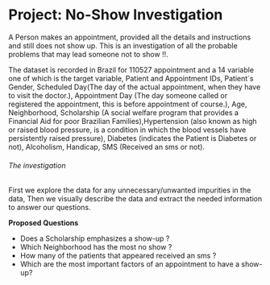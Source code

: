 # Project: No-Show Investigation 

A Person makes an appointment, provided all the details and instructions and still does not show up. This is an investigation of all the probable problems that may lead someone not to show !!. 

The dataset is recorded in Brazil for 110527 appointment and a 14 variable one of which is the target variable, Patient and Appointment IDs, Patient\`s Gender, Scheduled Day(The day of the actual appointment, when they have to visit the doctor.), Appointment Day (The day someone called or registered the appointment, this is before appointment of course.), Age, Neighborhood, Scholarship (A social welfare program that provides a Financial Aid for poor Brazilian Families),Hypertension (also known as high or raised blood pressure, is a condition in which the blood vessels have persistently raised pressure), Diabetes (indicates the Patient is Diabetes or not), Alcoholism, Handicap, SMS (Received an sms or not).


###### The investigation
First we explore the data for any unnecessary/unwanted impurities in the data, Then we visually describe the data and extract the needed information to answer our questions. 

**Proposed Questions** 

- Does a Scholarship emphasizes a show-up ? 
- Which Neighborhood has the most no show ?
- How many of the patients that appeared received an sms ? 
- Which are the most important factors of an appointment to have a show-up?